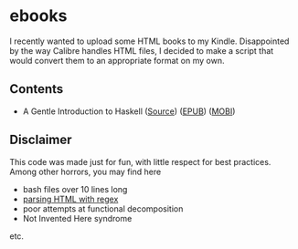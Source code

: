 # ebooks

I recently wanted to upload some HTML books to my Kindle. Disappointed by the way Calibre handles HTML files, I decided to make a script that would convert them to an appropriate format on my own.

## Contents

* A Gentle Introduction to Haskell ([Source](https://www.haskell.org/tutorial/)) ([EPUB](https://drive.google.com/file/d/0B_sU33gr527ZWnlxV3BaaWZmd0U/view?usp=sharing)) ([MOBI](https://drive.google.com/file/d/0B_sU33gr527ZdlkwTE02MklPTWM/view?usp=sharing))

## Disclaimer

This code was made just for fun, with little respect for best practices. Among other horrors, you may find here

* bash files over 10 lines long
* [parsing HTML with regex](http://stackoverflow.com/a/1732454)
* poor attempts at functional decomposition
* Not Invented Here syndrome

etc.
